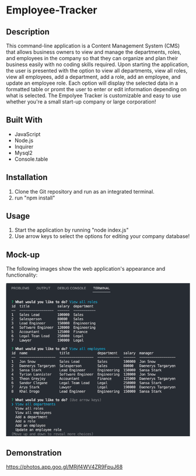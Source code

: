 # Employee-Tracker

## Description
This command-line application is a Content Management System (CMS) that allows business owners to view and manage the departments, roles, and employees in the company so that they can organize and plan their business easily with no coding skills required. Upon starting the application, the user is presented with the option to view all departments, view all roles, view all employees, add a department, add a role, add an employee, and update an employee role. Each option will display the selected data in a formatted table or promt the user to enter or edit information depending on what is selected. The Empolyee Tracker is customizable and easy to use whether you're a small start-up company or large corporation!

## Built With
* JavaScript
* Node.js
* Inquirer
* Mysql2
* Console.table

## Installation
1. Clone the Git repository and run as an integrated terminal.
2. run "npm install"

## Usage
1. Start the application by running "node index.js"
2. Use arrow keys to select the options for editing your company database!

## Mock-up

The following images show the web application's appearance and functionality:

![This is a screenshot of the Employee Tracker application!](./images/Employee-Tracker.png)

## Demonstration
https://photos.app.goo.gl/MRjf4WV4ZR9FpuJ68